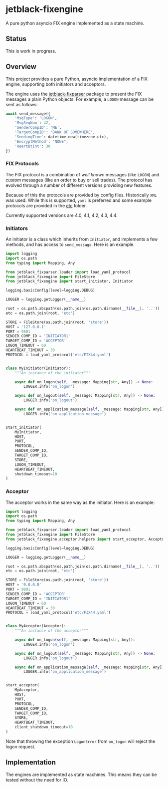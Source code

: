 # jetblack-fixengine

A pure python asyncio FIX engine implemented as a state machine.

## Status

This is work in progress.

## Overview

This project provides a pure Python, asyncio implementation of
a FIX engine, supporting both initiators and acceptors.

The engine uses the [jetblack-fixparser](https://github.com/rob-blackbourn/jetblack-fixparser)
package to present the FIX messages a plain Python objects. For example, a `LOGON` message
can be sent as follows:

```python
await send_message({
    'MsgType': 'LOGON',
    'MsgSeqNum': 42,
    'SenderCompID': 'ME',
    'TargetCompID': 'BANK OF SOMEWHERE',
    'SendingTime': datetime.now(timezone.utc),
    'EncryptMethod': "NONE",
    'HeartBtInt': 30
})
```

### FIX Protocols

The FIX protocol is a combination of *well known* messages (like `LOGON`)
and *custom* messages (like an order to buy or sell trades). The protocol
has evolved through a number of different versions providing new features.

Because of this the protocols are provided by config files. Historically
`XML` was used. While this is supported, `yaml` is preferred and some
example protocols are provided in the [etc](etc) folder.

Currently supported versions are 4.0, 4.1, 4.2, 4.3, 4.4.

### Initiators

An initiator is a class which inherits from `Initiator`, and implements a
few methods, and has access to `send_message`. Here is an example.

```python
import logging
import os.path
from typing import Mapping, Any

from jetblack_fixparser.loader import load_yaml_protocol
from jetblack_fixengine import FileStore
from jetblack_fixengine import start_initiator, Initiator

logging.basicConfig(level=logging.DEBUG)

LOGGER = logging.getLogger(__name__)

root = os.path.abspath(os.path.join(os.path.dirname(__file__), '..'))
etc = os.path.join(root, 'etc')

STORE = FileStore(os.path.join(root, 'store'))
HOST = '127.0.0.1'
PORT = 9801
SENDER_COMP_ID = 'INITIATOR1'
TARGET_COMP_ID = 'ACCEPTOR'
LOGON_TIMEOUT = 60
HEARTBEAT_TIMEOUT = 30
PROTOCOL = load_yaml_protocol('etc/FIX44.yaml')


class MyInitiator(Initiator):
    """An instance of the initiator"""

    async def on_logon(self, _message: Mapping[str, Any]) -> None:
        LOGGER.info('on_logon')

    async def on_logout(self, _message: Mapping[str, Any]) -> None:
        LOGGER.info('on_logout')

    async def on_application_message(self, _message: Mapping[str, Any]) -> None:
        LOGGER.info('on_application_message')


start_initiator(
    MyInitiator,
    HOST,
    PORT,
    PROTOCOL,
    SENDER_COMP_ID,
    TARGET_COMP_ID,
    STORE,
    LOGON_TIMEOUT,
    HEARTBEAT_TIMEOUT,
    shutdown_timeout=10
)
```

### Acceptor

The acceptor works in the same way as the initiator. Here is an example:

```python
import logging
import os.path
from typing import Mapping, Any

from jetblack_fixparser.loader import load_yaml_protocol
from jetblack_fixengine import FileStore
from jetblack_fixengine.acceptor.helpers import start_acceptor, Acceptor

logging.basicConfig(level=logging.DEBUG)

LOGGER = logging.getLogger(__name__)

root = os.path.abspath(os.path.join(os.path.dirname(__file__), '..'))
etc = os.path.join(root, 'etc')

STORE = FileStore(os.path.join(root, 'store'))
HOST = '0.0.0.0'
PORT = 9801
SENDER_COMP_ID = 'ACCEPTOR'
TARGET_COMP_ID = 'INITIATOR1'
LOGON_TIMEOUT = 60
HEARTBEAT_TIMEOUT = 30
PROTOCOL = load_yaml_protocol('etc/FIX44.yaml')


class MyAcceptor(Acceptor):
    """An instance of the acceptor"""

    async def on_logon(self, _message: Mapping[str, Any]):
        LOGGER.info('on_logon')

    async def on_logout(self, _message: Mapping[str, Any]) -> None:
        LOGGER.info('on_logout')

    async def on_application_message(self, _message: Mapping[str, Any]) -> None:
        LOGGER.info('on_application_message')


start_acceptor(
    MyAcceptor,
    HOST,
    PORT,
    PROTOCOL,
    SENDER_COMP_ID,
    TARGET_COMP_ID,
    STORE,
    HEARTBEAT_TIMEOUT,
    client_shutdown_timeout=10
)
```

Note that throwing the exception `LogonError` from `on_logon` will reject
the logon request.

## Implementation

The engines are implemented as state machines. This means they can be
tested without the need for IO.

